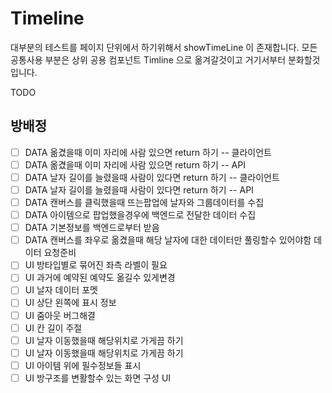 # Timeline

대부분의 테스트를 페이지 단위에서 하기위해서 showTimeLine 이 존재합니다.
모든 공통사용 부분은 상위 공용 컴포넌트 Timline 으로 옮겨갈것이고
거기서부터 분화할것입니다.

TODO

## 방배정

- [ ] DATA 옮겼을때 이미 자리에 사람 있으면 return 하기 -- 클라이언트
- [ ] DATA 옮겼을때 이미 자리에 사람 있으면 return 하기 -- API
- [ ] DATA 날자 길이를 늘렸을때 사람이 있다면 return 하기 -- 클라이언트
- [ ] DATA 날자 길이를 늘렸을때 사람이 있다면 return 하기 -- API
- [ ] DATA 캔버스를 클릭했을때 뜨는팝업에 날자와 그룹데이터를 수집
- [ ] DATA 아이템으로 팝업했을경우에 백엔드로 전달한 데이터 수집
- [ ] DATA 기본정보를 백엔드로부터 받음
- [ ] DATA 캔버스를 좌우로 옮겼을때 해당 날자에 대한 데이터만 풀링할수 있어야함 데이터 요청준비
  <!-- (absolute Height 이용예정) -->
- [ ] UI 방타입별로 묶어진 좌측 라벨이 필요
- [ ] UI 과거에 예약된 예약도 옮길수 있게변경
- [ ] UI 날자 데이터 포멧
- [ ] UI 상단 왼쪽에 표시 정보
- [ ] UI 줌아웃 버그해결
- [ ] UI 칸 길이 주절
- [ ] UI 날자 이동했을때 해당위치로 가게끔 하기
- [ ] UI 날자 이동했을때 해당위치로 가게끔 하기
- [ ] UI 아이템 위에 필수정보들 표시
- [ ] UI 방구조를 변활할수 있는 화면 구성 UI
